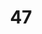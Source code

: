 ---
title: "47"
imageurl: "https://imgs1.thamizhnation.org/assets/47.webp"
dwnurl: "https://imgs1.thamizhnation.org/img/47.jpg"
tags: ['thalaivar']
---